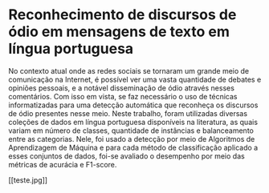 # Reconhecimento de discursos de ódio em mensagens de texto em língua portuguesa

No contexto atual onde as redes sociais se tornaram um grande meio de comunicação na Internet, é possível ver uma vasta quantidade de debates e opiniões pessoais, e a notável disseminação de ódio através nesses comentários. Com isso em vista,  se faz necessário o uso de técnicas informatizadas para uma detecção automática que reconheça os discursos de ódio presentes nesse meio. Neste trabalho, foram utilizadas diversas coleções de dados em língua portuguesa disponíveis na literatura, as quais variam em número de classes, quantidade de instâncias e balanceamento entre as categorias. Nele, foi usado a detecção por meio de Algoritmos de Aprendizagem de Máquina e para cada método de classificação aplicado a esses conjuntos de dados, foi-se avaliado o desempenho por meio das métricas de acurácia e F1-score.

[[teste.jpg]]
